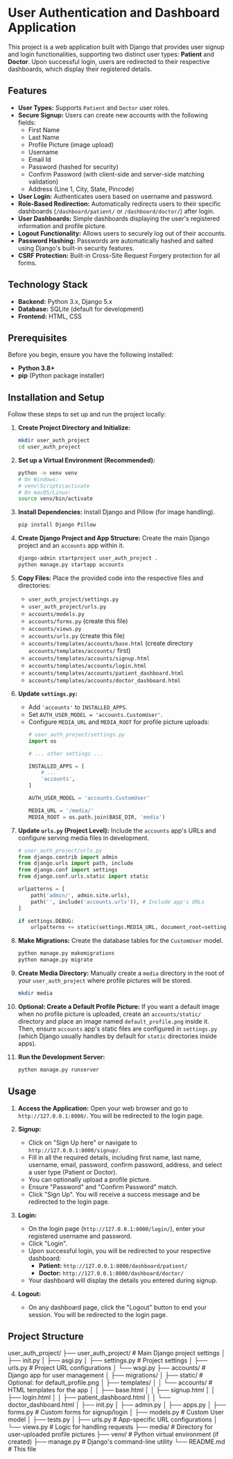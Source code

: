 # User Authentication and Dashboard Application

This project is a web application built with Django that provides user signup and login functionalities, supporting two distinct user types: **Patient** and **Doctor**. Upon successful login, users are redirected to their respective dashboards, which display their registered details.

## Features

* **User Types:** Supports `Patient` and `Doctor` user roles.
* **Secure Signup:** Users can create new accounts with the following fields:
    * First Name
    * Last Name
    * Profile Picture (image upload)
    * Username
    * Email Id
    * Password (hashed for security)
    * Confirm Password (with client-side and server-side matching validation)
    * Address (Line 1, City, State, Pincode)
* **User Login:** Authenticates users based on username and password.
* **Role-Based Redirection:** Automatically redirects users to their specific dashboards (`/dashboard/patient/` or `/dashboard/doctor/`) after login.
* **User Dashboards:** Simple dashboards displaying the user's registered information and profile picture.
* **Logout Functionality:** Allows users to securely log out of their accounts.
* **Password Hashing:** Passwords are automatically hashed and salted using Django's built-in security features.
* **CSRF Protection:** Built-in Cross-Site Request Forgery protection for all forms.

## Technology Stack

* **Backend:** Python 3.x, Django 5.x
* **Database:** SQLite (default for development)
* **Frontend:** HTML, CSS

## Prerequisites

Before you begin, ensure you have the following installed:

* **Python 3.8+**
* **pip** (Python package installer)

## Installation and Setup

Follow these steps to set up and run the project locally:

1.  **Create Project Directory and Initialize:**

    ```bash
    mkdir user_auth_project
    cd user_auth_project
    ```

2.  **Set up a Virtual Environment (Recommended):**

    ```bash
    python -m venv venv
    # On Windows:
    # venv\Scripts\activate
    # On macOS/Linux:
    source venv/bin/activate
    ```

3.  **Install Dependencies:**
    Install Django and Pillow (for image handling).

    ```bash
    pip install Django Pillow
    ```

4.  **Create Django Project and App Structure:**
    Create the main Django project and an `accounts` app within it.

    ```bash
    django-admin startproject user_auth_project .
    python manage.py startapp accounts
    ```

5.  **Copy Files:**
    Place the provided code into the respective files and directories:

    * `user_auth_project/settings.py`
    * `user_auth_project/urls.py`
    * `accounts/models.py`
    * `accounts/forms.py` (create this file)
    * `accounts/views.py`
    * `accounts/urls.py` (create this file)
    * `accounts/templates/accounts/base.html` (create directory `accounts/templates/accounts/` first)
    * `accounts/templates/accounts/signup.html`
    * `accounts/templates/accounts/login.html`
    * `accounts/templates/accounts/patient_dashboard.html`
    * `accounts/templates/accounts/doctor_dashboard.html`

6.  **Update `settings.py`:**
    * Add `'accounts'` to `INSTALLED_APPS`.
    * Set `AUTH_USER_MODEL = 'accounts.CustomUser'`.
    * Configure `MEDIA_URL` and `MEDIA_ROOT` for profile picture uploads:
        ```python
        # user_auth_project/settings.py
        import os

        # ... other settings ...

        INSTALLED_APPS = [
            # ...
            'accounts',
        ]

        AUTH_USER_MODEL = 'accounts.CustomUser'

        MEDIA_URL = '/media/'
        MEDIA_ROOT = os.path.join(BASE_DIR, 'media')
        ```

7.  **Update `urls.py` (Project Level):**
    Include the `accounts` app's URLs and configure serving media files in development.

    ```python
    # user_auth_project/urls.py
    from django.contrib import admin
    from django.urls import path, include
    from django.conf import settings
    from django.conf.urls.static import static

    urlpatterns = [
        path('admin/', admin.site.urls),
        path('', include('accounts.urls')), # Include app's URLs
    ]

    if settings.DEBUG:
        urlpatterns += static(settings.MEDIA_URL, document_root=settings.MEDIA_ROOT)
    ```

8.  **Make Migrations:**
    Create the database tables for the `CustomUser` model.

    ```bash
    python manage.py makemigrations
    python manage.py migrate
    ```

9.  **Create Media Directory:**
    Manually create a `media` directory in the root of your `user_auth_project` where profile pictures will be stored.

    ```bash
    mkdir media
    ```

10. **Optional: Create a Default Profile Picture:**
    If you want a default image when no profile picture is uploaded, create an `accounts/static/` directory and place an image named `default_profile.png` inside it. Then, ensure `accounts` app's static files are configured in `settings.py` (which Django usually handles by default for `static` directories inside apps).

11. **Run the Development Server:**

    ```bash
    python manage.py runserver
    ```

## Usage

1.  **Access the Application:**
    Open your web browser and go to `http://127.0.0.1:8000/`. You will be redirected to the login page.

2.  **Signup:**
    * Click on "Sign Up here" or navigate to `http://127.0.0.1:8000/signup/`.
    * Fill in all the required details, including first name, last name, username, email, password, confirm password, address, and select a user type (Patient or Doctor).
    * You can optionally upload a profile picture.
    * Ensure "Password" and "Confirm Password" match.
    * Click "Sign Up". You will receive a success message and be redirected to the login page.

3.  **Login:**
    * On the login page (`http://127.0.0.1:8000/login/`), enter your registered username and password.
    * Click "Login".
    * Upon successful login, you will be redirected to your respective dashboard:
        * **Patient:** `http://127.0.0.1:8000/dashboard/patient/`
        * **Doctor:** `http://127.0.0.1:8000/dashboard/doctor/`
    * Your dashboard will display the details you entered during signup.

4.  **Logout:**
    * On any dashboard page, click the "Logout" button to end your session. You will be redirected to the login page.

## Project Structure

user_auth_project/
├── user_auth_project/      # Main Django project settings
│   ├── init.py
│   ├── asgi.py
│   ├── settings.py         # Project settings
│   ├── urls.py             # Project URL configurations
│   └── wsgi.py
├── accounts/               # Django app for user management
│   ├── migrations/
│   ├── static/             # Optional: for default_profile.png
│   ├── templates/
│   │   └── accounts/       # HTML templates for the app
│   │       ├── base.html
│   │       ├── signup.html
│   │       ├── login.html
│   │       ├── patient_dashboard.html
│   │       └── doctor_dashboard.html
│   ├── init.py
│   ├── admin.py
│   ├── apps.py
│   ├── forms.py            # Custom forms for signup/login
│   ├── models.py           # Custom User model
│   ├── tests.py
│   ├── urls.py             # App-specific URL configurations
│   └── views.py            # Logic for handling requests
├── media/                  # Directory for user-uploaded profile pictures
├── venv/                   # Python virtual environment (if created)
├── manage.py               # Django's command-line utility
└── README.md               # This file

